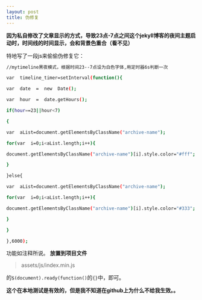 ```yaml
---
layout: post
title: 伪修复
---
```

**因为私自修改了文章显示的方式，导致23点-7点之间这个jekyll博客的夜间主题启动时，时间线的时间显示，会和背景色重合（看不见）**

特地写了一段js来偷偷伪修复它：
```bash
//mytimeline黑夜模式，根据时间23--7点设为白色字体,用定时器6s判断一次

var  timeline_timer=setInterval(function(){

var  date  =  new  Date();

var  hour  =  date.getHours();

if(hour==23||hour<7)

{

var  aList=document.getElementsByClassName("archive-name");

for(var  i=0;i<aList.length;i++){

document.getElementsByClassName("archive-name")[i].style.color="#fff";

}

}else{

var  aList=document.getElementsByClassName("archive-name");

for(var  i=0;i<aList.length;i++){

document.getElementsByClassName("archive-name")[i].style.color="#333";

}

}

},6000);
```

功能如注释所说。
**放置到项目文件**

> assets/js/index.min.js

 的`$(document).ready(function()`的`{}`中，即可。

**这个在本地测试是有效的，但是我不知道在github上为什么不给我生效。。**

